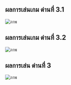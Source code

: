 ## ผลการเล่นเกม ด่านที่ 3.1
![ภาพ](https://user-images.githubusercontent.com/50146617/141306353-1df13458-5f10-438b-946f-29b5216395a5.png)

## ผลการเล่นเกม ด่านที่ 3.2
![ภาพ](https://user-images.githubusercontent.com/50146617/141307193-396ac651-a1b8-432a-89f2-f342efecba7a.png)

## ผลการเล่น ด่านที่ 3
![ภาพ](https://user-images.githubusercontent.com/50146617/141307308-a7744aae-f145-4a99-9f65-ef60ac722a37.png)
